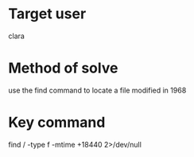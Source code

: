 # Target user
clara
# Method of solve
use the find command to locate a file modified in 1968
# Key command
find / -type f -mtime +18440 2>/dev/null
